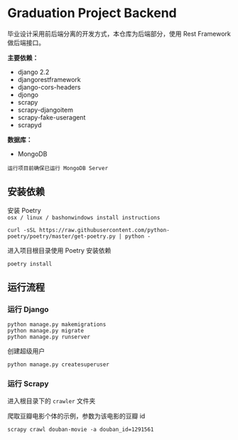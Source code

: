 # Graduation Project Backend

毕业设计采用前后端分离的开发方式，本仓库为后端部分，使用 Rest Framework 做后端接口。

**主要依赖：**
+ django 2.2
+ djangorestframework
+ django-cors-headers
+ djongo
+ scrapy
+ scrapy-djangoitem 
+ scrapy-fake-useragent
+ scrapyd

**数据库：**
+ MongoDB

`运行项目前确保已运行 MongoDB Server`

## 安装依赖
安装 Poetry<br>
`osx / linux / bashonwindows install instructions`
```
curl -sSL https://raw.githubusercontent.com/python-poetry/poetry/master/get-poetry.py | python -
```
进入项目根目录使用 Poetry 安装依赖
```
poetry install 
```

## 运行流程

### 运行 Django

```
python manage.py makemigrations
python manage.py migrate
python manage.py runserver
```

创建超级用户
```
python manage.py createsuperuser 
```

### 运行 Scrapy

进入根目录下的 `crawler` 文件夹

爬取豆瓣电影个体的示例，参数为该电影的豆瓣 id
```
scrapy crawl douban-movie -a douban_id=1291561
```